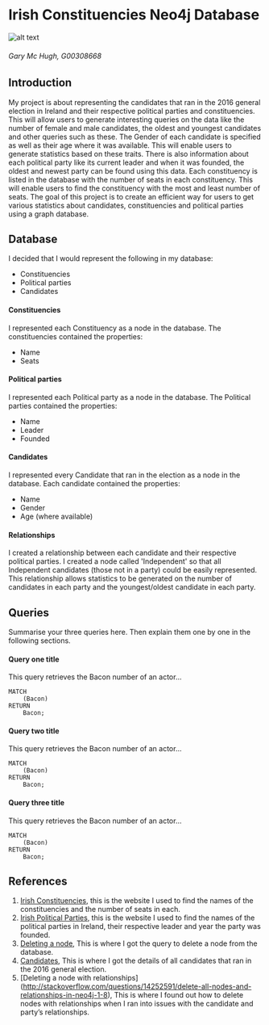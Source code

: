# Irish Constituencies Neo4j Database
![alt text](https://upload.wikimedia.org/wikipedia/commons/thumb/f/fd/Neo4j-2015-logo.png/182px-Neo4j-2015-logo.png "Logo Title Text 1")
###### Gary Mc Hugh, G00308668

## Introduction
My project is about representing the candidates that ran in the 2016 general election in Ireland and their respective political parties and constituencies. 
This will allow users to generate interesting queries on the data like the number of female and male candidates, the oldest and youngest candidates and other queries such as these.
The Gender of each candidate is specified as well as their age where it was available. This will enable users to generate statistics based on these traits.
There is also information about each political party like its current leader and when it was founded, the oldest and newest party can be found using this data.
Each constituency is listed in the database with the number of seats in each constituency. This will enable users to find the constituency with the most and least number of seats.
The goal of this project is to create an efficient way for users to get various statistics about candidates, constituencies and political parties using a graph database.

## Database
I decided that I would represent the following in my database:
+ Constituencies
+ Political parties
+ Candidates

#### Constituencies
I represented each Constituency as a node in the database. The constituencies contained the properties:
+ Name
+ Seats

#### Political parties
I represented each Political party as a node in the database. The Political parties contained the properties:
+ Name
+ Leader
+ Founded

#### Candidates
I represented every Candidate that ran in the election as a node in the database. Each candidate contained the properties:
+ Name
+ Gender
+ Age (where available)

#### Relationships
I created a relationship between each candidate and their respective political parties. 
I created a node called 'Independent' so that all Independent candidates (those not in a party) could be easily represented.
This relationship allows statistics to be generated on the number of candidates in each party and the youngest/oldest candidate in each party.

## Queries
Summarise your three queries here.
Then explain them one by one in the following sections.

#### Query one title
This query retrieves the Bacon number of an actor...
```cypher
MATCH
	(Bacon)
RETURN
	Bacon;
```

#### Query two title
This query retrieves the Bacon number of an actor...
```cypher
MATCH
	(Bacon)
RETURN
	Bacon;
```

#### Query three title
This query retrieves the Bacon number of an actor...
```cypher
MATCH
	(Bacon)
RETURN
	Bacon;
```

## References
1. [Irish Constituencies](https://en.wikipedia.org/wiki/Parliamentary_constituencies_in_the_Republic_of_Ireland), this is the website I used to find the names of the constituencies and the number of seats in each.
2. [Irish Political Parties](https://en.wikipedia.org/wiki/Politics_of_the_Republic_of_Ireland), this is the website I used to find the names of the political parties in Ireland, their respective leader and year the party was founded.
3. [Deleting a node](http://neo4j.com/docs/stable/query-delete.html), This is where I got the query to delete a node from the database.
4. [Candidates](http://www.thejournal.ie/election-2016/?jrnl=campaign), This is where I got the details of all candidates that ran in the 2016 general election.
5. [Deleting a node with relationships] (http://stackoverflow.com/questions/14252591/delete-all-nodes-and-relationships-in-neo4j-1-8), This is where I found out how to delete nodes with relationships when I ran into issues with the candidate and party’s relationships.
